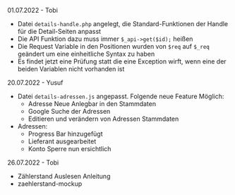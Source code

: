 


01.07.2022 - Tobi 
- Datei `details-handle.php` angelegt, die Standard-Funktionen der Handle für die Detail-Seiten anpasst
- Die API Funktion dazu muss immer `$_api->get($id);` heißen
- Die Request Variable in den Positionen wurden von `$req` auf `$_req` geändert um eine einheitliche Syntax zu haben
- Es findet jetzt eine Prüfung statt die eine Exception wirft, wenn eine der beiden Variablen nicht vorhanden ist 

20.07.2022 - Yusuf
- Datei `details-adressen.js` angepasst. Folgende neue Feature Möglich:
    - Adresse Neue Anlegbar in den Stammdaten
    - Google Suche der Adressen
    - Editieren und verändern von Adressen Stammdaten 
- Adressen:
    - Progress Bar hinzugefügt
    - Lieferant ausgearbeitet
    - Konto Sperre nun ersichtlich

26.07.2022 - Tobi
- Zählerstand Auslesen Anleitung
- zaehlerstand-mockup
